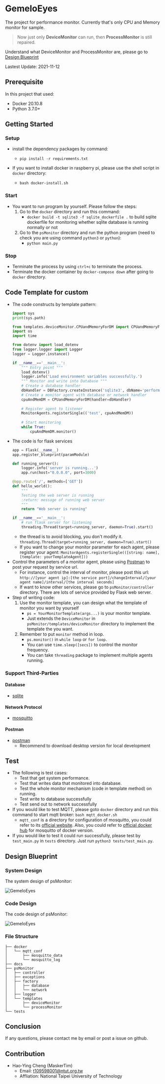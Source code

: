 # GemeloEyes
The project for performance monitor. Currently that's only CPU and Memory monitor for sample.

> Now just only **DeviceMonitor** can run, then **ProcessMonitor** is still repaired.

Understand what DeviceMonitor and ProcessMonitor are, please go to [Design Blueprint](#design-blueprint)

Lastest Update: 2021-11-12

## Prerequisite
In this project that used:
* Docker 20.10.8
* Python 3.7.0+

## Getting Started
### Setup
* install the dependency packages by command:
    * `pip install -r requirements.txt`

* If you want to install docker in raspberry pi, please use the shell script in `docker` directory:
    * `bash docker-install.sh`

### Start
* You want to run program by yourself. Please follow the steps:
    1. Go to the `docker` directory and run this command:
        * `docker build -t sqlite3 -f sqlite_dockerfile .` to build sqlite dockerfile for monitoring whether sqlite database is running normally or not
    2. Go to the `psMonitor` directory and run the python program (need to check you are using command `python3` or `python`):
        * `python main.py`

### Stop
* Terminate the process by using `ctrl+c` to terminate the process.
* Terminate the docker container by `docker-compose down` after going to `docker` directory.

## Code Template for custom
* The code constructs by template pattern:
    ```python
    import sys
    print(sys.path)

    from templates.deviceMonitor.CPUandMemoryForDM import CPUandMemoryForDM
    import os
    import time

    from dotenv import load_dotenv
    from logger.logger import Logger
    logger = Logger.instance()

    if __name__=='__main__':
        """ Entry point """
        load_dotenv()
        logger.info('Load environment variables successfully.')
        """ Monitor and write into Database """
        # Create a database handler
        dbHandler = DBFactory.createInstance('sqlite3', dbName='performance.db')
        # Create a monitor agent with database or network handler
        cpuAndMemDM = CPUandMemoryForDM(handler=dbHandler)
        
        # Register agent to listener
        MonitorAgents.registerSingle(('test', cpuAndMemDM))
        
        # Start monitoring
        while True:
            cpuAndMemDM.monitor()
    ```
* The code is for flask services
    ```python
    app = Flask(__name__)
    app.register_blueprint(paramModule)

    def running_server():
        logger.info('server is running...')
        app.run(host="0.0.0.0", port=3000)

    @app.route('/', methods=['GET'])
    def hello_world():
        """
        Testing the web server is running
        :return: message of running web server
        """
        return "Web server is running"

    if __name__=='__main__':
        # run flask server for listening
        threading.Thread(target=running_server, daemon=True).start()
    ```
    * the thread is to avoid blocking, you don't modify it.
        `threading.Thread(target=running_server, daemon=True).start()`
    * If you want to change your monitor parameter for each agent, please register your agent:
        `MonitorAgents.registerSingle(([string: name], [template: yourTemplateAgent]))`
* Control the parameters of a monitor agent, please using [Postman](#postman) to post your request by service url.
    * For instance, control the interval of monitor, please post this url: `http://[your agent ip]:[the service port]/changeInterval/[your agent name]/interval/[the interval seconds]`
    * If want to know other services, please go to `psMonitor/controller` directory. There are lots of service provided by Flask web server. 
* Step of writing code:
    1. Use the monitor template, you can design what the template of monitor you want by yourself
        * `ps = YourMonitorTemplate(args...)` is your monitor template. 
        * Just extends the `DeviceMonitor` in `psMonitor/templates/deviceMonitor` directory to implement the template the you want.
    2. Remember to put `monitor` method in loop.
        * `ps.monitor()` in `while loop` or `for loop`.
        * You can use `time.sleep([secs])` to control the monitor frequency.
        * You can take `threading` package to implement multiple agents running.

### Support Third-Parties
#### Database
* [sqlite](https://sqlite.org/index.html)
#### Network Protocol
* [mosquitto](https://mosquitto.org/)
#### Postman
* [postman](https://www.postman.com/)
    * Recommend to download desktop version for local development


## Test
* The following is test cases:
    * Test that get system performance.
    * Test that writes data that monitored into database.
    * Test the whole monitor mechanism (code in template method) on running.
    * Test write to database successfully
    * Test send out to network successfully  
* If you would like to test MQTT, please goto `docker` directory and run this command to start mqtt broker: `bash mqtt_docker.sh`
    * `mqtt_conf` is a directory for configuration of mosquitto, you could refer to its [official website](https://mosquitto.org/). Also, you could refer to [official docker hub](https://hub.docker.com/_/eclipse-mosquitto) for mosquitto of docker version.
* If you would like to test it could run successfully, please test by `test_main.py` in `tests` directory. Just run `python3 tests/test_main.py`.

## Design Blueprint
### System Design
The system design of psMonitor:

![GemeloEyes](./docs/GemeloEyes-System-Diagram.png)

### Code Design
The code design of psMonitor:

![GemeloEyes](./docs/GemeloEyes-Class-Diagram.png)

### File Structure
```
├── docker
│   └── mqtt_conf
│       ├── mosquitto_data
│       └── mosquitto_log
├── docs
├── psMonitor
│   ├── controller
│   ├── exceptions
│   ├── factory
│   │   ├── database
│   │   └── network
│   ├── logger
│   └── templates
│       ├── deviceMonitor
│       └── processMonitor
└── tests

```

## Conclusion
If any questions, please contact me by email or post a issue on github.

## Contribution
* Hao-Ying Cheng (MaskerTim)
    * Email: t109598001@ntut.org.tw
    * Affliation: National Taipei University of Technology